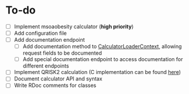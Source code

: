 # To-do
 - [ ] Implement msoaobesity calculator (**high priority**)
 - [ ] Add configuration file
 - [ ] Add documentation endpoint
    - [ ] Add documentation method to [CalculatorLoaderContext][CalculatorLoaderContext], allowing request fields to be documented
    - [ ] Add special documentation endpoint to access documentation for different endpoints
 - [ ] Implement QRISK2 calculation (C implementation can be found [here][QRISK2-Software])
 - [ ] Document calculator API and syntax
 - [ ] Write RDoc comments for classes

  [CalculatorLoaderContext]: /lib/calculatorloader.rb
  [QRISK2-Software]: http://www.qrisk.org/index.php#software
